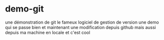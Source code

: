 # demo-git
une démonstration de git le  fameux logiciel de gestion de version
une demo qui se passe bien 
et maintenant une modification depuis github
mais aussi depuis ma machine en locale et c'est cool


